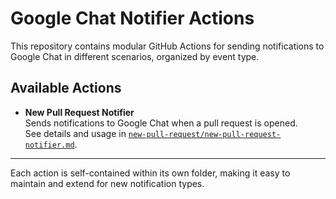 # Google Chat Notifier Actions

This repository contains modular GitHub Actions for sending notifications to Google Chat in different scenarios, organized by event type.

## Available Actions

- **New Pull Request Notifier**  
  Sends notifications to Google Chat when a pull request is opened.  
  See details and usage in [`new-pull-request/new-pull-request-notifier.md`](new-pull-request/new-pull-request-notifier.md).

---

Each action is self-contained within its own folder, making it easy to maintain and extend for new notification types.
